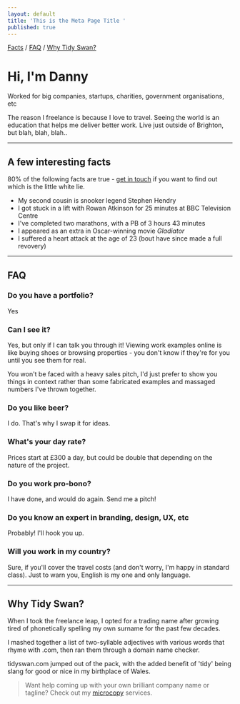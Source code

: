```yaml
---
layout: default
title: 'This is the Meta Page Title '
published: true
---
```


<a href="#facts">Facts</a> / <a href="#faq">FAQ</a> / <a href="#why">Why Tidy Swan?</a>

# Hi, I'm Danny

Worked for big companies, startups, charities, government organisations, etc

The reason I freelance is because I love to travel. Seeing the world is an education that helps me deliver better work. Live just outside of Brighton, but blah, blah, blah..

---
<a name="facts"></a>
## A few interesting facts

80% of the following facts are true - [get in touch](/contact) if you want to find out which is the little white lie.

- My second cousin is snooker legend Stephen Hendry
- I got stuck in a lift with Rowan Atkinson for 25 minutes at BBC Television Centre
- I've completed two marathons, with a PB of 3 hours 43 minutes
- I appeared as an extra in Oscar-winning movie _Gladiator_
- I suffered a heart attack at the age of 23 (bout have since made a full revovery)

---
<a name="faq"></a>
## FAQ

### Do you have a portfolio?
Yes

### Can I see it?
Yes, but only if I can talk you through it! Viewing work examples online is like buying shoes or browsing properties - you don't know if they're for you until you see them for real.

You won't be faced with a heavy sales pitch, I'd just prefer to show you things in context rather than some fabricated examples and massaged numbers I've thrown together.

### Do you like beer?
I do. That's why I swap it for ideas.

### What's your day rate?
Prices start at £300 a day, but could be double that depending on the nature of the project.

### Do you work pro-bono?
I have done, and would do again. Send me a pitch!

### Do you know an expert in branding, design, UX, etc
Probably! I'll hook you up.

### Will you work in my country?
Sure, if you'll cover the travel costs (and don't worry, I'm happy in standard class). Just to warn you, English is my one and only language.

---
<a name="faq"></a>
## Why Tidy Swan?

When I took the freelance leap, I opted for a trading name after growing tired of phonetically spelling my own surname for the past few decades.

I mashed together a list of two-syllable adjectives with various words that rhyme with .com, then ran them through a domain name checker.

tidyswan.com jumped out of the pack, with the added benefit of 'tidy' being slang for good or nice in my birthplace of Wales.

> Want help coming up with your own brilliant company name or tagline? Check out my [microcopy](/headline-copy) services.

